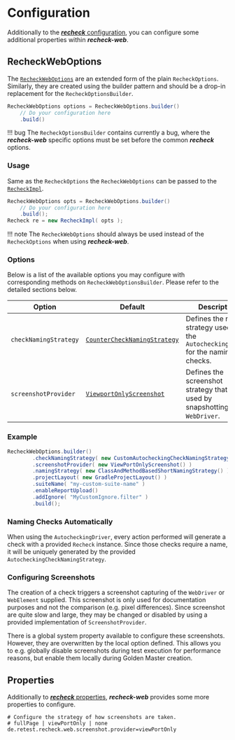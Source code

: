 # Configuration

Additionally to the [***recheck*** configuration](../../recheck/usage/configuration.md), you can configure some additional properties within ***recheck-web***.

## RecheckWebOptions

The [`RecheckWebOptions`](https://github.com/retest/recheck-web/blob/master/src/main/java/de/retest/web/RecheckWebOptions.java) are an extended form of the plain `RecheckOptions`. Similarly, they are created using the builder pattern and should be a drop-in replacement for the `RecheckOptionsBuilder`.

```java
RecheckWebOptions options = RecheckWebOptions.builder()
    // Do your configuration here
    .build()
```

!!! bug
    The `RecheckOptionsBuilder` contains currently a bug, where the ***recheck-web*** specific options must be set before the common ***recheck*** options.

### Usage

Same as the `RecheckOptions` the `RecheckWebOptions` can be passed to the [`RecheckImpl`](https://github.com/retest/recheck/blob/master/src/main/java/de/retest/recheck/RecheckImpl.java).

```java
RecheckWebOptions opts = RecheckWebOptions.builder()
    // Do your configuration here
    .build();
Recheck re = new RecheckImpl( opts );
```

!!! note
    The `RecheckWebOptions` should always be used instead of the `RecheckOptions` when using ***recheck-web***.

### Options

Below is a list of the available options you may configure with corresponding methods on `RecheckWebOptionsBuilder`. Please refer to the detailed sections below.

| Option                | Default                                                                                                                                                | Description                                                                             |
| --------------------- | ------------------------------------------------------------------------------------------------------------------------------------------------------ | --------------------------------------------------------------------------------------- |
| `checkNamingStrategy` | [`CounterCheckNamingStrategy`](https://github.com/retest/recheck-web/blob/master/src/main/java/de/retest/web/selenium/CounterCheckNamingStrategy.java) | Defines the naming strategy used by the `AutocheckingDriver` for the naming the checks. |
| `screenshotProvider`  | [`ViewportOnlyScreenshot`](https://github.com/retest/recheck-web/blob/master/src/main/java/de/retest/web/screenshot/ViewportOnlyScreenshot.java)       | Defines the screenshot strategy that is used by snapshotting the `WebDriver`.           |

### Example

```java
RecheckWebOptions.builder()
        .checkNamingStrategy( new CustomAutocheckingCheckNamingStrategy() )
        .screenshotProvider( new ViewPortOnlyScreenshot() )
        .namingStrategy( new ClassAndMethodBasedShortNamingStrategy() )
        .projectLayout( new GradleProjectLayout() )
        .suiteName( "my-custom-suite-name" )
        .enableReportUpload()
        .addIgnore( "MyCustomIgnore.filter" )
        .build();
```

### Naming Checks Automatically

When using the `AutocheckingDriver`, every action performed will generate a check with a provided `Recheck` instance. Since those checks require a name, it will be uniquely generated by the provided `AutocheckingCheckNamingStrategy`.

### Configuring Screenshots

The creation of a check triggers a screenshot capturing of the `WebDriver` or `WebElement` supplied. This screenshot is only used for documentation purposes and not the comparison (e.g. pixel differences). Since screenshot are quite slow and large, they may be changed or disabled by using a provided implementation of `ScreenshotProvider`.

There is a global system property available to configure these screenshots. However, they are overwritten by the local option defined. This allows you to e.g. globally disable screenshots during test execution for performance reasons, but enable them locally during Golden Master creation.

## Properties

Additionally to [***recheck*** properties](../../recheck/usage/configuration.md), ***recheck-web*** provides some more properties to configure.

```properties
# Configure the strategy of how screenshots are taken.
# fullPage | viewPortOnly | none
de.retest.recheck.web.screenshot.provider=viewPortOnly
```
